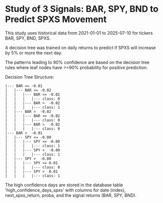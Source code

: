 
# Study of 3 Signals: BAR, SPY, BND to Predict SPXS Movement

This study uses historical data from 2021-01-01 to 2025-07-10 for tickers BAR, SPY, BND, SPXS.

A decision tree was trained on daily returns to predict if SPXS will increase by 5% or more the next day.

The patterns leading to 90% confidence are based on the decision tree rules where leaf nodes have >=90% probability for positive prediction.

Decision Tree Structure:

```
|--- BAR <= -0.01
|   |--- BAR <= -0.02
|   |   |--- BAR <= -0.02
|   |   |   |--- class: 0
|   |   |--- BAR >  -0.02
|   |   |   |--- class: 1
|   |--- BAR >  -0.02
|   |   |--- BAR <= -0.02
|   |   |   |--- class: 0
|   |   |--- BAR >  -0.02
|   |   |   |--- class: 0
|--- BAR >  -0.01
|   |--- SPY <= -0.00
|   |   |--- SPY <= -0.00
|   |   |   |--- class: 1
|   |   |--- SPY >  -0.00
|   |   |   |--- class: 1
|   |--- SPY >  -0.00
|   |   |--- SPY <= 0.01
|   |   |   |--- class: 0
|   |   |--- SPY >  0.01
|   |   |   |--- class: 1

```

The high confidence days are stored in the database table 'high_confidence_days_spxs' with columns for date (index), next_spxs_return, proba, and the signal returns (BAR, SPY, BND).
